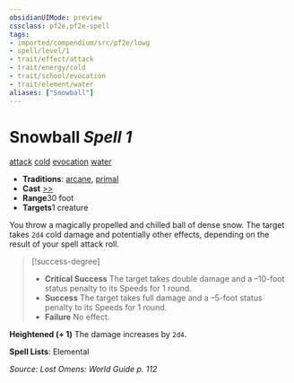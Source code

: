 ```yaml
---
obsidianUIMode: preview
cssclass: pf2e,pf2e-spell
tags:
- imported/compendium/src/pf2e/lowg
- spell/level/1
- trait/effect/attack
- trait/energy/cold
- trait/school/evocation
- trait/element/water
aliases: ["Snowball"]
---
```

# Snowball *Spell 1*   
[attack](attack.md)  [cold](cold.md)  [evocation](evocation.md)  [water](water.md)  

- **Traditions**: [arcane](arcane.md), [primal](primal.md)
- **Cast** [>>](chapter-9-playing-the-game.md#Actions "Two-Action") 
- **Range**30 foot
- **Targets**1 creature

You throw a magically propelled and chilled ball of dense snow. The target takes `2d4` cold damage and potentially other effects, depending on the result of your spell attack roll.

> [!success-degree] 
> - **Critical Success** The target takes double damage and a –10-foot status penalty to its Speeds for 1 round.
> - **Success** The target takes full damage and a –5-foot status penalty to its Speeds for 1 round.
> - **Failure** No effect.

**Heightened (+ 1)** The damage increases by `2d4`.

**Spell Lists**: Elemental

*Source: Lost Omens: World Guide p. 112*